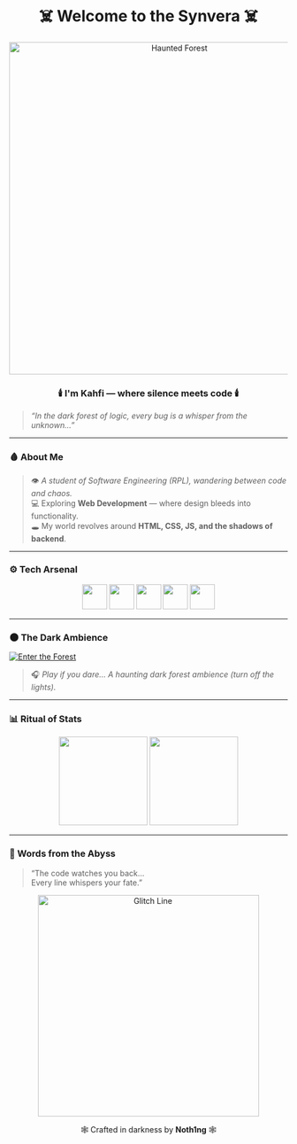 <h1 align="center">☠️ Welcome to the Synvera ☠️</h1>

<p align="center">
  <img src="https://i.ibb.co/5kJtfk1/haunted-forest.gif" width="600" alt="Haunted Forest">
</p>

<h3 align="center">🕯️ I'm <b>Kahfi</b> — where silence meets code 🕯️</h3>

> *“In the dark forest of logic, every bug is a whisper from the unknown...”*

---

### 🩸 About Me  
> 👁️ *A student of Software Engineering (RPL), wandering between code and chaos.*  
> 💻 Exploring **Web Development** — where design bleeds into functionality.  
> 🕳️ My world revolves around **HTML, CSS, JS, and the shadows of backend**.  

---

### ⚙️ Tech Arsenal  
<p align="center">
  <img src="https://cdn.jsdelivr.net/gh/devicons/devicon/icons/html5/html5-original.svg" width="45"/>
  <img src="https://cdn.jsdelivr.net/gh/devicons/devicon/icons/css3/css3-original.svg" width="45"/>
  <img src="https://cdn.jsdelivr.net/gh/devicons/devicon/icons/javascript/javascript-original.svg" width="45"/>
  <img src="https://cdn.jsdelivr.net/gh/devicons/devicon/icons/python/python-original.svg" width="45"/>
  <img src="https://cdn.jsdelivr.net/gh/devicons/devicon/icons/mysql/mysql-original.svg" width="45"/>
</p>

---

### 🌑 The Dark Ambience  
[![Enter the Forest](https://i.ibb.co/6RrN8DC/dark-forest-cover.jpg)](https://www.youtube.com/watch?v=kK6YjK5eOjo)

> 🎧 *Play if you dare… A haunting dark forest ambience (turn off the lights).*

---

### 📊 Ritual of Stats  
<p align="center">
  <img src="https://github-readme-stats.vercel.app/api?username=tegarpermanaputra21-sudo&show_icons=true&theme=merko&title_color=ff0000&icon_color=ff0000&text_color=c0c0c0&bg_color=000000" height="160">
  <img src="https://github-readme-stats.vercel.app/api/top-langs/?username=tegarpermanaputra21-sudo&layout=compact&theme=merko&title_color=ff0000&text_color=c0c0c0&bg_color=000000" height="160">
</p>

---

### 🔮 Words from the Abyss  
> “The code watches you back...  
>  Every line whispers your fate.”  

<p align="center">
  <img src="https://i.ibb.co/s6xymMf/glitch-red.gif" width="400" alt="Glitch Line">
</p>

<p align="center">
  🕸️ Crafted in darkness by <b>Noth1ng</b> 🕸️  
</p>
